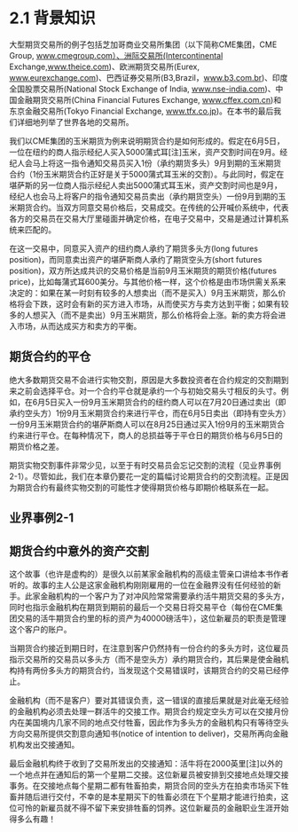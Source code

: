 # 2.1 背景知识

大型期货交易所的例子包括芝加哥商业交易所集团（以下简称CME集团，CME Group, www.cmegroup.com）、洲际交易所(Intercontinental Exchange,www.theice.com)、欧洲期货交易所(Eurex, www.eurexchange.com)、巴西证券交易所(B3,Brazil，www.b3.com.br)、印度全国股票交易所(National Stock Exchange of India, www.nse-india.com)、中国金融期货交易所(China Financial Futures Exchange, www.cffex.com.cn)和东京金融交易所(Tokyo Financial Exchange, www.tfx.co.jp)。在本书的最后我们详细地列举了世界各地的交易所。

我们以CME集团的玉米期货为例来说明期货合约是如何形成的。假定在6月5日，一位在纽约的商人指示经纪人买入5000蒲式耳[注]玉米，资产交割时间在9月。经纪人会马上将这一指令通知交易员买入1份（承约期货多头）9月到期的玉米期货合约（1份玉米期货合约正好是关于5000蒲式耳玉米的交割）。与此同时，假定在堪萨斯的另一位商人指示经纪人卖出5000蒲式耳玉米，资产交割时间也是9月，经纪人也会马上将客户的指令通知交易员卖出（承约期货空头）一份9月到期的玉米期货合约。当双方同意交易价格后，交易成交。在传统的公开喊价系统中，代表各方的交易员在交易大厅里碰面并确定价格，在电子交易中，交易是通过计算机系统来匹配的。

在这一交易中，同意买入资产的纽约商人承约了期货多头方(long futures position)，而同意卖出资产的堪萨斯商人承约了期货空头方(short futures position)，双方所达成共识的交易价格是当前9月玉米期货的期货价格(futures price)，比如每蒲式耳600美分。与其他价格一样，这个价格是由市场供需关系来决定的：如果在某一时刻有较多的人想卖出（而不是买入）9月玉米期货，那么价格将会下跌，这时会有新的买方进入市场，从而使买方与卖方达到平衡；如果有较多的人想买入（而不是卖出）9月玉米期货，那么价格将会上涨。新的卖方将会进入市场，从而达成买方和卖方的平衡。

## 期货合约的平仓

绝大多数期货交易不会进行实物交割，原因是大多数投资者在合约规定的交割期到来之前会选择平仓。对一个合约平仓就是承约一个与初始交易头寸相反的头寸。例如，在6月5日买入一份9月玉米期货合约的纽约商人可以在7月20日通过卖出（即承约空头方）1份9月玉米期货合约来进行平仓，而在6月5日卖出（即持有空头方）一份9月玉米期货合约的堪萨斯商人可以在8月25日通过买入1份9月的玉米期货合约来进行平仓。在每种情况下，商人的总损益等于平仓日的期货价格与6月5日的期货价格之差。

期货实物交割事件非常少见，以至于有时交易员会忘记交割的流程（见业界事例2-1）。尽管如此，我们在本章仍要花一定的篇幅讨论期货合约的交割流程。正是因为期货合约有最终实物交割的可能性才使得期货价格与即期价格联系在一起。

## 业界事例2-1

## 期货合约中意外的资产交割

这个故事（也许是虚构的）是很久以前某家金融机构的高级主管亲口讲给本书作者听的。故事的主人公是这家金融机构刚刚雇用的一位在金融界没有任何经验的新手。此家金融机构的一个客户为了对冲风险常常需要承约活牛期货交易的多头方，同时也指示金融机构在期货到期前的最后一个交易日将交易平仓（每份在CME集团交易的活牛期货合约里的标的资产为40000磅活牛），这位新雇员的职责是管理这个客户的账户。

当期货合约接近到期日时，在注意到客户仍然持有一份合约的多头方时，这位雇员指示交易所的交易员以多头方（而不是空头方）承约期货合约，其后果是使金融机构持有两份多头方的期货合约，当发现这个交易错误时，该期货合约的交易已经停止。

金融机构（而不是客户）要对其错误负责，这一错误的直接后果就是对此毫无经验的金融机构必须去处理一群活牛的交接工作。期货合约规定空头方可以在交接月份内在美国境内几家不同的地点交付牲畜，因此作为多头方的金融机构只有等待空头方向交易所提供交割意向通知书(notice of intention to deliver)，交易所再向金融机构发出交接通知。

最后金融机构终于收到了交易所发出的交接通知：活牛将在2000英里[注]以外的一个地点并在通知后的第一个星期二交接。这位新雇员被安排到交接地点处理交接事务。在交接地点每个星期二都有牲畜拍卖，期货合同的空头方在拍卖市场买下牲畜并随后进行交付，不幸的是本星期买下的牲畜必须在下个星期才能进行拍卖，这位可怜的新雇员就不得不留下来安排牲畜的饲养。这位新雇员的金融职业生涯开始得多么有趣！